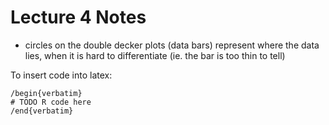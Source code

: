 # Lecture 4 Notes

- circles on the double decker plots (data bars) represent where the data lies, when it is hard to differentiate (ie. the bar is too thin to tell)

To insert code into latex:
```
/begin{verbatim}  
# TODO R code here
/end{verbatim}
```